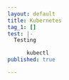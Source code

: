 ```yaml
---
layout: default
title: Kubernetes
tag_1: []
test: |-
  Testing

      kubectl
published: true

---
```

